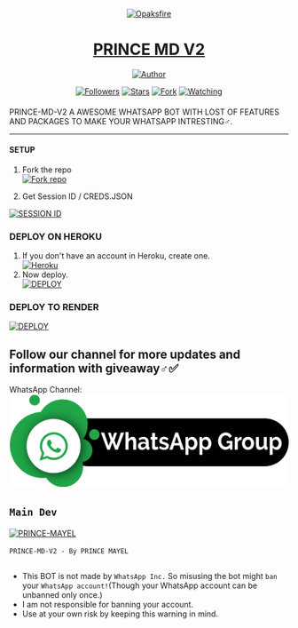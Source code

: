 <p align="center">  
  <a href="">
    <img alt="Opaksfire" height="300" src="https://i.imgur.com/jCrFYOL.jpeg">
    <h1 align="center">PRINCE MD V2</h1>
  </a>
</p>
<p align="center">
<a href="https://github.com/Mayelprince"><img title="Author" src="https://img.shields.io/badge/PRINCE-MD-V2-black?style=for-the-badge&logo=telegram"></a>
<p/>
<p align="center">
<a href="https://github.com/Mayelprince?tab=followers"><img title="Followers" src="https://img.shields.io/github/followers/Mayelprince?label=Followers&style=social"></a>
<a href="https://github.com/Mayelprince/PRINCE-MD-V2/stargazers/"><img title="Stars" src="https://img.shields.io/github/stars/Mayelprince/PRINCE-MD-V2?&style=social"></a>
<a href="https://github.com/Mayelprince/PRINCE-MD-V2/network/members"><img title="Fork" src="https://img.shields.io/github/forks/Mayelprince/PRINCE-MD-V2?style=social"></a>
<a href="https://github.com/Mayelprince/PRINCE-MD-V2/watchers"><img title="Watching" src="https://img.shields.io/github/watchers/Mayelprince/PRINCE-MD-V2?label=Watching&style=social"></a>

####  
PRINCE-MD-V2 A AWESOME WHATSAPP BOT WITH LOST OF FEATURES AND PACKAGES TO MAKE YOUR WHATSAPP INTRESTING♂️.

***

#### SETUP

1. Fork the repo
    <br>
<a href='https://github.com/Mayelprince/PRINCE-MD-V2/fork' target="_blank"><img alt='Fork repo' src='https://img.shields.io/badge/Fork Repo-100000?style=for-the-badge&logo=scan&logoColor=white&labelColor=black&color=black'/></a>


2. Get Session ID / CREDS.JSON 
    <br>
 

  
<a href='https://prince-md-v2-session-id-w9re.onrender.com' target="_blank"><img alt='SESSION ID' src='https://img.shields.io/badge/Session_id-100000?style=for-the-badge&logo=scan&logoColor=white&labelColor=black&color=black'/></a>


 ### DEPLOY ON HEROKU

1. If you don't have an account in Heroku, create one.
    <br>
    <a href='https://signup.heroku.com/' target="_blank"><img alt='Heroku' src='https://img.shields.io/badge/-Create-purple?style=for-the-badge&logo=heroku&logoColor=white'/></a>
2. Now deploy.
    <br>
    <a href='https://dashboard.heroku.com/new?template=https://github.com/Mayelprince/PRINCE-MD-V2' target="_blank"><img alt='DEPLOY' src='https://img.shields.io/badge/-DEPLOY-purple?style=for-the-badge&logo=heroku&logoColor=white'/></a>


### DEPLOY TO RENDER

<a href='https://dashboard.render.com' target="_blank"><img alt='DEPLOY' src='https://img.shields.io/badge/RENDER-h?color=maroon&style=for-the-badge&logo=render'/></a></p>



 
 ## Follow our channel for more updates and information with giveaway♂️✅

WhatsApp Channel: <a href="https://whatsapp.com/channel/0029Vakd0RY35fLr1MUiwO3O"><img alt="WhatsApp" src="https://raw.githubusercontent.com/Neeraj-x0/Neeraj-x0/main/photos/suddidina-join-whatsapp.png"/></a>


## `Main Dev` 
<a href="https://github.com/Mayelprince"><img src="https://i.imgur.com/jCrFYOL.jpeg" width="250" height="250" alt="PRINCE-MAYEL"/></a>
  
`PRINCE-MD-V2 - By PRINCE MAYEL`
   
## 
- This BOT is not made by `WhatsApp Inc.` So misusing the bot might `ban` your `WhatsApp account!`(Though your WhatsApp account can be unbanned only once.)
- I am not responsible for banning your account.
- Use at your own risk by keeping this warning in mind.


